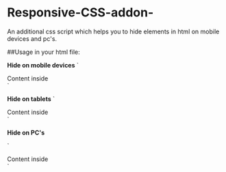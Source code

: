# Responsive-CSS-addon-
An additional css script which helps you to hide elements in html on mobile devices and pc's.


##Usage in your html file:

**Hide on mobile devices**
`
<div class="cone-hide-mobile">
  Content inside
</div>`


**Hide on tablets**
`
<div class="cone-hide-tablet">
  Content inside
</div>`


**Hide on PC's**

`
<div class="cone-hide-pc">
  Content inside
</div>`
